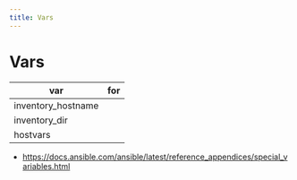 ```yaml
---
title: Vars
---
```


# Vars

| var                | for |
| ------------------ | --- |
| inventory_hostname |
| inventory_dir      |
| hostvars           |

- https://docs.ansible.com/ansible/latest/reference_appendices/special_variables.html
